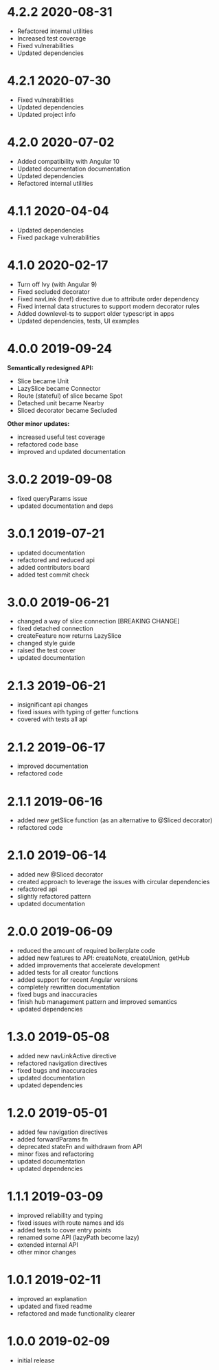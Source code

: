 # 4.2.2 2020-08-31

- Refactored internal utilities
- Increased test coverage
- Fixed vulnerabilities
- Updated dependencies

# 4.2.1 2020-07-30

- Fixed vulnerabilities
- Updated dependencies
- Updated project info

# 4.2.0 2020-07-02

- Added compatibility with Angular 10
- Updated documentation documentation
- Updated dependencies
- Refactored internal utilities

# 4.1.1 2020-04-04

- Updated dependencies
- Fixed package vulnerabilities

# 4.1.0 2020-02-17

- Turn off Ivy (with Angular 9)
- Fixed secluded decorator
- Fixed navLink (href) directive due to attribute order dependency
- Fixed internal data structures to support modern decorator rules
- Added downlevel-ts to support older typescript in apps
- Updated dependencies, tests, UI examples

# 4.0.0 2019-09-24

**Semantically redesigned API:**

- Slice became Unit
- LazySlice became Connector
- Route (stateful) of slice became Spot
- Detached unit became Nearby
- Sliced decorator became Secluded

**Other minor updates:**

- increased useful test coverage
- refactored code base
- improved and updated documentation

# 3.0.2 2019-09-08

- fixed queryParams issue
- updated documentation and deps

# 3.0.1 2019-07-21

- updated documentation
- refactored and reduced api
- added contributors board
- added test commit check

# 3.0.0 2019-06-21

- changed a way of slice connection [BREAKING CHANGE]
- fixed detached connection
- createFeature now returns LazySlice
- changed style guide
- raised the test cover
- updated documentation

# 2.1.3 2019-06-21

- insignificant api changes
- fixed issues with typing of getter functions
- covered with tests all api

# 2.1.2 2019-06-17

- improved documentation
- refactored code

# 2.1.1 2019-06-16

- added new getSlice function (as an alternative to @Sliced decorator)
- refactored code

# 2.1.0 2019-06-14

- added new @Sliced decorator
- created approach to leverage the issues with circular dependencies
- refactored api
- slightly refactored pattern
- updated documentation

# 2.0.0 2019-06-09

- reduced the amount of required boilerplate code
- added new features to API: createNote, createUnion, getHub
- added improvements that accelerate development
- added tests for all creator functions
- added support for recent Angular versions
- completely rewritten documentation
- fixed bugs and inaccuracies
- finish hub management pattern and improved semantics
- updated dependencies

# 1.3.0 2019-05-08

- added new navLinkActive directive
- refactored navigation directives
- fixed bugs and inaccuracies
- updated documentation
- updated dependencies

# 1.2.0 2019-05-01

- added few navigation directives
- added forwardParams fn
- deprecated stateFn and withdrawn from API
- minor fixes and refactoring
- updated documentation
- updated dependencies

# 1.1.1 2019-03-09

- improved reliability and typing
- fixed issues with route names and ids
- added tests to cover entry points
- renamed some API (lazyPath become lazy)
- extended internal API
- other minor changes

# 1.0.1 2019-02-11

- improved an explanation
- updated and fixed readme
- refactored and made functionality clearer

# 1.0.0 2019-02-09

- initial release
